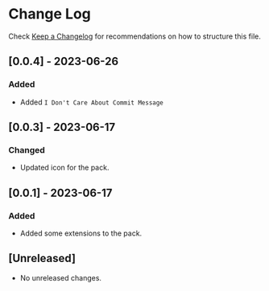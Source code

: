 # Change Log

Check [Keep a Changelog](http://keepachangelog.com/) for recommendations on how to structure this file.

## [0.0.4] - 2023-06-26

### Added

- Added `I Don't Care About Commit Message`

## [0.0.3] - 2023-06-17

### Changed

- Updated icon for the pack.

## [0.0.1] - 2023-06-17

### Added

- Added some extensions to the pack.

## [Unreleased]

- No unreleased changes.

